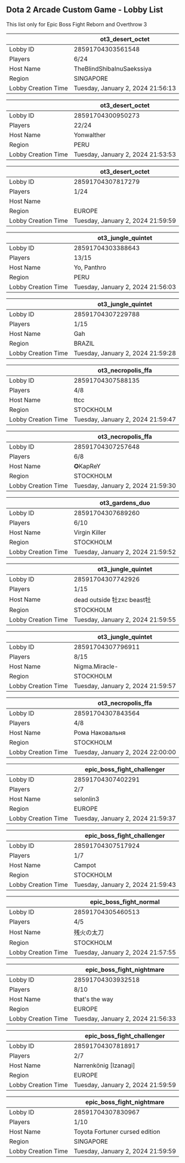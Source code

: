## Dota 2 Arcade Custom Game - Lobby List

This list only for Epic Boss Fight Reborn and Overthrow 3

|  | ot3_desert_octet |
| ------ | ------ |
| Lobby ID | 28591704303561548 |
| Players | 6/24 |
| Host Name | TheBlindShibaInuSaekssiya |
| Region | SINGAPORE |
| Lobby Creation Time | Tuesday, January 2, 2024 21:56:13 |


|  | ot3_desert_octet |
| ------ | ------ |
| Lobby ID | 28591704300950273 |
| Players | 22/24 |
| Host Name | Yonwalther |
| Region | PERU |
| Lobby Creation Time | Tuesday, January 2, 2024 21:53:53 |


|  | ot3_desert_octet |
| ------ | ------ |
| Lobby ID | 28591704307817279 |
| Players | 1/24 |
| Host Name | <Cyborgix> |
| Region | EUROPE |
| Lobby Creation Time | Tuesday, January 2, 2024 21:59:59 |


|  | ot3_jungle_quintet |
| ------ | ------ |
| Lobby ID | 28591704303388643 |
| Players | 13/15 |
| Host Name | Yo, Panthro |
| Region | PERU |
| Lobby Creation Time | Tuesday, January 2, 2024 21:56:03 |


|  | ot3_jungle_quintet |
| ------ | ------ |
| Lobby ID | 28591704307229788 |
| Players | 1/15 |
| Host Name | Gah |
| Region | BRAZIL |
| Lobby Creation Time | Tuesday, January 2, 2024 21:59:28 |


|  | ot3_necropolis_ffa |
| ------ | ------ |
| Lobby ID | 28591704307588135 |
| Players | 4/8 |
| Host Name | ttcc |
| Region | STOCKHOLM |
| Lobby Creation Time | Tuesday, January 2, 2024 21:59:47 |


|  | ot3_necropolis_ffa |
| ------ | ------ |
| Lobby ID | 28591704307257648 |
| Players | 6/8 |
| Host Name | ✪KapReY |
| Region | STOCKHOLM |
| Lobby Creation Time | Tuesday, January 2, 2024 21:59:30 |


|  | ot3_gardens_duo |
| ------ | ------ |
| Lobby ID | 28591704307689260 |
| Players | 6/10 |
| Host Name | Virgin Killer |
| Region | STOCKHOLM |
| Lobby Creation Time | Tuesday, January 2, 2024 21:59:52 |


|  | ot3_jungle_quintet |
| ------ | ------ |
| Lobby ID | 28591704307742926 |
| Players | 1/15 |
| Host Name | dead outside 牡zxc beast牡 |
| Region | STOCKHOLM |
| Lobby Creation Time | Tuesday, January 2, 2024 21:59:55 |


|  | ot3_jungle_quintet |
| ------ | ------ |
| Lobby ID | 28591704307796911 |
| Players | 8/15 |
| Host Name | Nigma.Miracle- |
| Region | STOCKHOLM |
| Lobby Creation Time | Tuesday, January 2, 2024 21:59:57 |


|  | ot3_necropolis_ffa |
| ------ | ------ |
| Lobby ID | 28591704307843564 |
| Players | 4/8 |
| Host Name | Рома Наковальня |
| Region | STOCKHOLM |
| Lobby Creation Time | Tuesday, January 2, 2024 22:00:00 |


|  | epic_boss_fight_challenger |
| ------ | ------ |
| Lobby ID | 28591704307402291 |
| Players | 2/7 |
| Host Name | selonlin3 |
| Region | EUROPE |
| Lobby Creation Time | Tuesday, January 2, 2024 21:59:37 |


|  | epic_boss_fight_challenger |
| ------ | ------ |
| Lobby ID | 28591704307517924 |
| Players | 1/7 |
| Host Name | Campot |
| Region | STOCKHOLM |
| Lobby Creation Time | Tuesday, January 2, 2024 21:59:43 |


|  | epic_boss_fight_normal |
| ------ | ------ |
| Lobby ID | 28591704305460513 |
| Players | 4/5 |
| Host Name | 残火の太刀 |
| Region | STOCKHOLM |
| Lobby Creation Time | Tuesday, January 2, 2024 21:57:55 |


|  | epic_boss_fight_nightmare |
| ------ | ------ |
| Lobby ID | 28591704303932518 |
| Players | 8/10 |
| Host Name | that's the way |
| Region | EUROPE |
| Lobby Creation Time | Tuesday, January 2, 2024 21:56:33 |


|  | epic_boss_fight_challenger |
| ------ | ------ |
| Lobby ID | 28591704307818917 |
| Players | 2/7 |
| Host Name | Narrenkönig [Izanagi] |
| Region | EUROPE |
| Lobby Creation Time | Tuesday, January 2, 2024 21:59:59 |


|  | epic_boss_fight_nightmare |
| ------ | ------ |
| Lobby ID | 28591704307830967 |
| Players | 1/10 |
| Host Name | Toyota Fortuner cursed edition |
| Region | SINGAPORE |
| Lobby Creation Time | Tuesday, January 2, 2024 21:59:59 |


